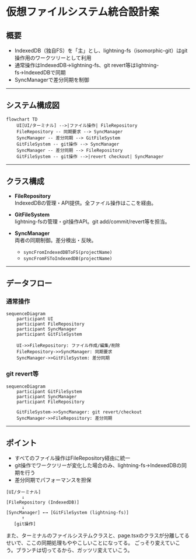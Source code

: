 # 仮想ファイルシステム統合設計案

## 概要

- IndexedDB（独自FS）を「主」とし、lightning-fs（isomorphic-git）はgit操作用のワークツリーとして利用
- 通常操作はIndexedDB→lightning-fs、git revert等はlightning-fs→IndexedDBで同期
- SyncManagerで差分同期を制御

---

## システム構成図

```mermaid
flowchart TD
    UI[UI/ターミナル] -->|ファイル操作| FileRepository
    FileRepository -- 同期要求 --> SyncManager
    SyncManager -- 差分同期 --> GitFileSystem
    GitFileSystem -- git操作 --> SyncManager
    SyncManager -- 差分同期 --> FileRepository
    GitFileSystem -- git操作 -->|revert checkout| SyncManager
```

---

## クラス構成

- **FileRepository**  
  IndexedDBの管理・API提供。全ファイル操作はここを経由。

- **GitFileSystem**  
  lightning-fsの管理・git操作API。git add/commit/revert等を担当。

- **SyncManager**  
  両者の同期制御。差分検出・反映。  
  - `syncFromIndexedDBToFS(projectName)`
  - `syncFromFSToIndexedDB(projectName)`

---

## データフロー

### 通常操作

```mermaid
sequenceDiagram
    participant UI
    participant FileRepository
    participant SyncManager
    participant GitFileSystem

    UI->>FileRepository: ファイル作成/編集/削除
    FileRepository->>SyncManager: 同期要求
    SyncManager->>GitFileSystem: 差分同期
```

### git revert等

```mermaid
sequenceDiagram
    participant GitFileSystem
    participant SyncManager
    participant FileRepository

    GitFileSystem->>SyncManager: git revert/checkout
    SyncManager->>FileRepository: 差分同期
```

---

## ポイント

- すべてのファイル操作はFileRepository経由に統一
- git操作でワークツリーが変化した場合のみ、lightning-fs→IndexedDBの同期を行う
- 差分同期でパフォーマンスを担保

```
[UI/ターミナル]
      ↓
[FileRepository (IndexedDB)]
      ↓
[SyncManager] ←→ [GitFileSystem (lightning-fs)]
      ↑
   [git操作]
```

また、ターミナルのファイルシステムクラスと、page.tsxのクラスが分離してるせいで、ここの同期処理もややこしいことになってる。 ごっそり変えていこう。ブランチは切ってるから、ガッツリ変えていこう。